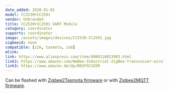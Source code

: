 ```yaml
---
date_added: 2020-01-01
model: CC2530+CC2591
vendor: Unbranded
title: CC2530+CC2591 UART Module
category: coordinator
supports: coordinator
image: /assets/images/devices/CC2530-CC2591.jpg
zigbeeid: none
compatible: [z2m, tasmota, iob]
mlink: 
link: https://www.aliexpress.com/item/4000118023903.html
link2: https://www.amazon.com/WeBee-Industrial-ZigBee-Transceiver-wireless/dp/B01EH0XUQO
link3: https://www.amazon.de/dp/B01FXC1G5M
---
```

Can be flashed with [Zigbee2Tasmota firmware](https://tasmota.github.io/docs/#/Zigbee) or with [Zigbee2MQTT firmware](https://www.zigbee2mqtt.io/information/connecting_cc2530.html).

